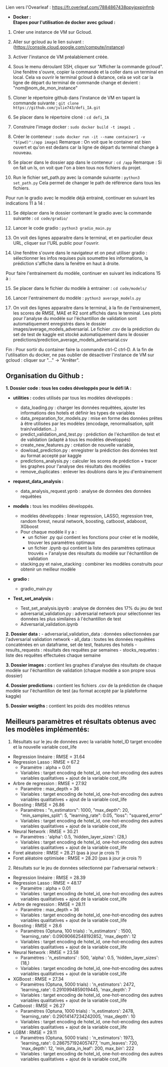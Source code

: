 Lien vers l'Ovearleaf : https://fr.overleaf.com/7884867438ppyjpxpjnfmb 

 
 - **Docker :**  
 **Etapes pour l'utilisation de docker avec gcloud :**

1. Créer une instance de VM sur Gcloud.

2. Aller sur gcloud au le lien suivant : (https://console.cloud.google.com/compute/instance) 

3. Activer l'instance de VM préalablement créée.

4. Sous le menu déroulant SSH, cliquer sur "Afficher la commande gcloud". Une fenêtre s'ouvre, copier la commande et la coller dans un terminal en local. Cela va ouvrir le terminal gcloud à distance, cela se voit car la ligne de départ du terminal de commande change et devient : "nom@nom_de_mon_instance" 

5. Cloner le répertoire github dans l'instance de VM en tapant la commande suivante : `git clone https://github.com/julie743/defi_IA.git`

6. Se placer dans le répertoire cloné : `cd defi_IA`

7. Construire l'image docker : `sudo docker build -t image1 .`

8. Créer le conteneur : `sudo docker run -it --name container1 -v "$(pwd)":/app image1`
Remarque : On voit que le container est bien ouvert et qu'on est dedans car la ligne de départ du terminal change à nouveau. 

9. Se placer dans le dossier app dans le conteneur : `cd /app`
Remarque : Si on fait un ls, on voit que l'on a bien tous nos fichiers du projet. 

10. Run le fichier set_path.py avec la comande suivante : `python3 set_path.py`
Cela permet de changer le path de référence dans tous les fichiers. 


Pour run le gradio avec le modèle déjà entrainé, continuer en suivant les indications 11 à 14 :

11. Se déplacer dans le dossier contenant le gradio avec la commande suivante : `cd code/gradio/`

12. Lancer le code gradio : `python3 gradio_main.py`

13. On voit des lignes apparaitre dans le terminal, et en particulier deux URL, cliquer sur l'URL public pour l'ouvrir. 

14. Une fenêtre s'ouvre dans le navigateur et on peut utiliser gradio : sélectionner les infos requises puis soumettre les informations, la prédiction s'affiche dans la fenêtre en haut à droite.  



Pour faire l'entrainement du modèle, continuer en suivant les indications 15 à :

15. Se placer dans le fichier du modèle à entrainer : `cd code/models/`

16. Lancer l'entrainement du modèle : `python3 average_models.py`

17. On voit des lignes apparaitre dans le terminal, à la fin de l'entrainement, les scores de RMSE, MAE et R2 sont affichés dans le terminal. Les plots pour l'analyse du modèle sur l'échantillon de validation sont automatiquement enregistrés dans le dossier images/average_models_adversarial. Le fichier .csv de la prédiction du set de test de kaggle est stocké automatiquement dans le dossier predictions/prediction_average_models_adversarial.csv

Fin : Pour sortir du container faire la commande ctrl-C ctrl-D. A la fin de l'utilisation du docker, ne pas oublier de désactiver l'instance de VM sur gcloud : cliquer sur "..." -> "Arrêter". 
 
 
Organisation du Github :
-------------------------------------------------------
**1. Dossier code : tous les codes développés pour le défi IA :**
- **utilities :** codes utilisés par tous les modèles développés :
    - data_loading.py : charger les données requêtées, ajouter les informations des hotels et définir les types de variables
    - data_preparation_for_models.py : mise en forme des données prêtes à être utilisées par les modèles (encodage, renormalisation, split train/validation...)
    - predict_validation_and_test.py : prédiction de l'échantillon de test et de validation (adapté à tous les modèles développés)
    - create_new_features.py : création de nouvelle variable, 
    - dowload_prediction.py : enregistrer la prédiction des données test au format accepté par kaggle
    - predictions_analysis.py : calculer les scores de prédiction + tracer les graphes pour l'analyse des résultats des modèles
    - remove_duplicates : enlever les doublons dans le jeu d'entrainement 

- **request_data_analysis :** 
    - data_analysis_request.ypnb : analyse de données des données requêtées 

- **models :** tous les modèles développés. 
    - modèles développés : linear regression, LASSO, regression tree, random forest, neural network, boosting, catboost, adaboost, XGboost
    - Pour chaque modèle il y a : 
        - un fichier .py qui contient les fonctions pour créer et le modèle, trouver les paramètres optimaux 
        - un fichier .ipynb qui contient la liste des paramètres optimaux trouvés + l'analyse des résultats du modèle sur l'échantillon de validation
    - stacking.py et naive_stacking : combiner les modèles construits pour obtenir un meilleur modèle
    
- **gradio :** 
    - gradio_main.py 

- **Test_set_analysis :**
    - Test_set_analysis.ipynb : analyse de données des 17% du jeu de test
    - adversarial_validation.py : adversarial network pour sélectionner les données les plus similaires à l'échantillon de test
    - Adversarial_validation.ipynb

**2. Dossier data :**
    - adversarial_validation_data : données sélectionnées par l'adversarial validation network
    - all_data : toutes les données requêtées concaténées en un dataframe, set de test, features des hotels
    - results_requests : résultats des requêtes par semaines
    - stocks_requetes : liste des requêtes effectuées chaque semaine
    
**3. Dossier images :** contient les graphes d'analyse des résultats de chaque modèle sur l'échantillon de validation (chaque modèle a son propre sous dossier)

**4. Dossier predictions :** contient les fichiers .csv de la prédiction de chaque modèle sur l'échantillon de test (au format accepté par la plateforme kaggle)    

**5. Dossier weigths :** contient les poids des modèles retenus



Meilleurs paramètres et résultats obtenus avec les modèles implémentés: 
-------------------------------------------------------

1. Résultats sur le jeu de données avec la variable hotel_ID target encodée et la nouvelle variable cost_life
- Regression linéaire : RMSE = 31.64 
- Regression Lasso : RMSE = 67.2
    - Paramètre : alpha = 0.01
    - Variables : target encoding de hotel_id, one-hot-encoding des autres variables qualitatives + ajout de la variable cost_life
- Arbre de regression : RMSE = 27.92
    - Paramètre : max_depth = 36
    - Variables : target encoding de hotel_id, one-hot-encoding des autres variables qualitatives + ajout de la variable cost_life
- Boosting : RMSE = 26.86
    - Paramètres : "n_estimators": 1000,
                   "max_depth": 20,
                   "min_samples_split": 5,
                   "learning_rate": 0.05,
                   "loss": "squared_error"
     - Variables : target encoding de hotel_id, one-hot-encoding des autres variables qualitatives + ajout de la variable cost_life
- Neural Network : RMSE = 30.21
    - Paramètres : 'alpha': 0.5, 'hidden_layer_sizes': (28,)
    - Variables : target encoding de hotel_id, one-hot-encoding des autres variables qualitatives + ajout de la variable cost_life
- Foret aléatoire : RMSE = 28.21 (pas à jour je crois ?)
- Foret aléatoire optimisée : RMSE = 28.20 (pas à jour je crois ?)

2. Résultats sur le jeu de données sélectionné par l'adversarial network : 
- Regression linéaire : RMSE = 28.39 
- Regression Lasso : RMSE = 48.17
    - Paramètre : alpha = 0.01
    - Variables : target encoding de hotel_id, one-hot-encoding des autres variables qualitatives + ajout de la variable cost_life
- Arbre de regression : RMSE = 28.11
    - Paramètre : max_depth = 36
    - Variables : target encoding de hotel_id, one-hot-encoding des autres variables qualitatives + ajout de la variable cost_life
- Boosting : RMSE = 28.6
    - Paramètres  (Optuna, 100 trials) : 'n_estimators' : 1500, 'learning_rate': 0.09090662548192852, 'max_depth': 12
    - Variables : target encoding de hotel_id, one-hot-encoding des autres variables qualitatives + ajout de la variable cost_life
- Neural Network : RMSE = 23.58
    - Paramètres : 'n_estimators' : 500, 'alpha': 0.5, 'hidden_layer_sizes': (18,)
    - Variables : target encoding de hotel_id, one-hot-encoding des autres variables qualitatives + ajout de la variable cost_life
- XGBoost : RMSE = 27.34
    - Paramètres (Optuna, 5000 trials) : 'n_estimators': 2472, 'learning_rate': 0.2910994859019445, 'max_depth': 7
    - Variables : target encoding de hotel_id, one-hot-encoding des autres variables qualitatives + ajout de la variable cost_life
- Catboost : RMSE = 26.27
    - Paramètres (Optuna, 1000 trials) : 'n_estimators': 2478, 'learning_rate': 0.29014147234242005, 'max_depth': 10
    - Variables : target encoding de hotel_id, one-hot-encoding des autres variables qualitatives + ajout de la variable cost_life
- LGBM : RMSE = 29.11 
    - Paramètres (Optuna, 5000 trials) : 'n_estimators': 1973, 'learning_rate': 0.2867571924057477, 'num_leaves': 720, 'max_depth': 12, 'min_data_in_leaf': 200, max_bin': 222
    - Variables : target encoding de hotel_id, one-hot-encoding des autres variables qualitatives + ajout de la variable cost_life
